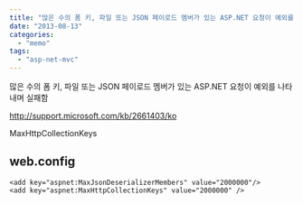 ```yaml
---
title: "많은 수의 폼 키, 파일 또는 JSON 페이로드 멤버가 있는 ASP.NET 요청이 예외를 나타내며 실패함"
date: "2013-08-13"
categories: 
  - "memo"
tags: 
  - "asp-net-mvc"
---
```


많은 수의 폼 키, 파일 또는 JSON 페이로드 멤버가 있는 ASP.NET 요청이 예외를 나타내며 실패함

http://support.microsoft.com/kb/2661403/ko

MaxHttpCollectionKeys

## web.config

```
<add key="aspnet:MaxJsonDeserializerMembers" value="2000000"/>
<add key="aspnet:MaxHttpCollectionKeys" value="2000000" />
```
